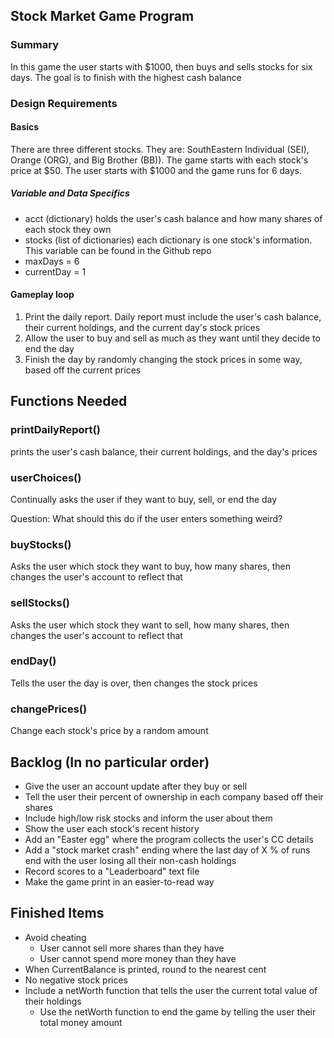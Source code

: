 ## Stock Market Game Program

### Summary

In this game the user starts with $1000, then buys and sells stocks for six days. The goal is to finish with the highest cash balance

### Design Requirements

#### Basics
  There are three different stocks. They are: SouthEastern Individual (SEI), Orange (ORG), and Big Brother (BB)). The game starts with each stock's price at $50.
  The user starts with $1000 and the game runs for 6 days. 

##### Variable and Data Specifics
* acct (dictionary) holds the user's cash balance and how many shares of each stock they own
* stocks (list of dictionaries) each dictionary is one stock's information. This variable can be found in the Github repo
* maxDays = 6
* currentDay = 1

#### Gameplay loop
1. Print the daily report. Daily report must include the user's cash balance, their current holdings, and the current day's stock prices
2. Allow the user to buy and sell as much as they want until they decide to end the day
3. Finish the day by randomly changing the stock prices in some way, based off the current prices

## Functions Needed

### printDailyReport()
  prints the user's cash balance, their current holdings, and the day's prices

### userChoices()
Continually asks the user if they want to buy, sell, or end the day

Question: What should this do if the user enters something weird?

### buyStocks()
Asks the user which stock they want to buy, how many shares, then changes the user's account to reflect that

### sellStocks()
Asks the user which stock they want to sell, how many shares, then changes the user's account to reflect that

### endDay()
Tells the user the day is over, then changes the stock prices

### changePrices()
Change each stock's price by a random amount

## Backlog (In no particular order)

* Give the user an account update after they buy or sell
* Tell the user their percent of ownership in each company based off their shares
* Include high/low risk stocks and inform the user about them
* Show the user each stock's recent history
* Add an "Easter egg" where the program collects the user's CC details
* Add a "stock market crash" ending where the last day of X % of runs end with the user losing all their non-cash holdings
* Record scores to a "Leaderboard" text file
* Make the game print in an easier-to-read way

## Finished Items
* Avoid cheating
  * User cannot sell more shares than they have
  * User cannot spend more money than they have
* When CurrentBalance is printed, round to the nearest cent
* No negative stock prices
* Include a netWorth function that tells the user the current total value of their holdings
  * Use the netWorth function to end the game by telling the user their total money amount
